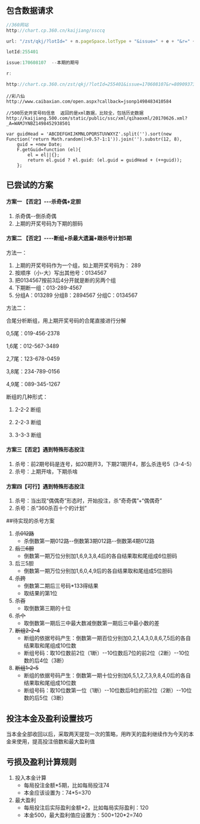 ## 包含数据请求

```javascript
//360网站
http://chart.cp.360.cn/kaijiang/ssccq 

url: "/zst/qkj/?lotId=" + n.pageSpace.lotType + "&issue=" + e + "&r=" + Math.random(),

lotId:255401

issue:170608107  --本期的期号

r:

http://chart.cp.360.cn/zst/qkj/?lotId=255401&issue=170608107&r=80909373505058
```

```
//彩八仙  
http://www.caibaxian.com/open.aspx?callback=jsonp1498483410584
```

```
//500历史开奖号码信息  返回的是xml数据，比较全，包括历史数据
http://kaijiang.500.com/static/public/ssc/xml/qihaoxml/20170626.xml?_A=WAMJYNBZ1498452938501

var guidHead = 'ABCDEFGHIJKMNLOPQRSTUVWXYZ'.split('').sort(new Function('return Math.random()>0.5?-1:1')).join('').substr(12, 8),
	guid = +new Date;
	F.getGuid=function (el){
		el = el||{};
		return el.guid ? el.guid: (el.guid = guidHead + (++guid));
	};
```

## 已尝试的方案

#### 方案一 【否定】---杀奇偶+定胆

1. 杀奇偶--倒杀奇偶
2. 上期的开奖号码为下期的胆码

#### 方案二 【否定】----断组+杀最大遗漏+跟杀号计划5期

方法一：

1. 上期的开奖号码作为一个组，如上期开奖号码为： 289
2. 按顺序（小-大）写出其他号：0134567
3. 把0134567按前3后4分开就是断的另两个组
4. 下期断一组：013-289-4567
5. 分组A：013289  分组B：2894567  分组C：0134567

方法二：

合尾分析断组，用上期开奖号码的合尾直接进行分解

0,5尾：019-456-2378

1,6尾：012-567-3489

2,7尾：123-678-0459

3,8尾：234-789-0156

4,9尾：089-345-1267



断组的几种形式：

1. 2-2-2 断组

2. 2-2-3 断组

3. 3-3-3 断组

#### 方案三【否定】遇到特殊形态投注

1. 杀号：前2期号码是连号，如20期开3，下期21期开4，那么杀连号5（3-4-5）
2. 杀号：上期开啥，下期杀啥

#### 方案四【可行】遇到特殊形态投注
1. 杀号：当出现“偶偶奇”形态时，开始投注，杀“奇奇偶”+“偶偶奇”
2. 杀号：杀“360杀百十个的计划”

##待实现的杀号方案

1. ~~杀012路~~
   + 杀倒数第一期012路--倒数第3期012路--倒数第4期012路
2. ~~后三6胆~~
   + 倒数第一期万位分别加1,6,9,3,8,4后的各自结果取和尾组成6位胆码
3. 后三5胆
   + 倒数第一期万位分别加1,6,0,4,9后的各自结果取和尾组成5位胆码
4. ~~杀跨~~
   + 倒数第二期后三号码*133得结果
   + 取结果的第1位
5. ~~杀百~~
   + 取倒数第三期的十位
6. ~~杀个~~
   + 取倒数第一期后三中最大数减倒数第一期后三中最小数的差
7. ~~断组2-2-4~~
   + 断组的依据号码产生：倒数第一期百位分别加0,2,1,4,3,0,8,6,7,5后的各自结果取和尾组成10位数
   + 断组号码：取10位数前2位（1断）--10位数后7位的前2位（2断）--10位数的后4位（3断）
8. ~~断组1-2-5~~
   + 断组的依据号码产生：倒数第一期十位分别加6,5,1,2,7,3,9,8,4,0后的各自结果取和尾组成10位数
   + 断组号码：取10位数第一位（1断）--10位数后8位的前2位（2断）--10位数的后5位（3断）

## 投注本金及盈利设置技巧
当本金全部收回以后，采取两天提现一次的策略，用昨天的盈利继续作为今天的本金来使用，提高投注倍数和最大盈利值

## 亏损及盈利计算规则
1. 投入本金计算
    + 每局投注金额*5期，比如每局投注74
	+ 本金应该设置为：74*5=370
2. 最大盈利
	+ 每局投注后实际盈利金额*2，比如每局实际盈利：120
	+ 本金500，最大盈利值应设置为：500+120*2=740
    
